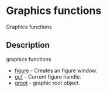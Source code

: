 # Graphics functions

Graphics functions

## Description

graphics functions

- [figure](figure.md) - Creates an figure window.
- [gcf](gcf.md) - Current figure handle.
- [groot](groot.md) - graphic root object.
